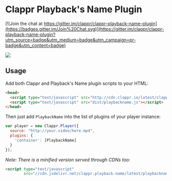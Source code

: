 # Clappr Playback's Name Plugin

[![Join the chat at https://gitter.im/clappr/clappr-playback-name-plugin](https://badges.gitter.im/Join%20Chat.svg)](https://gitter.im/clappr/clappr-playback-name-plugin?utm_source=badge&utm_medium=badge&utm_campaign=pr-badge&utm_content=badge)

<img src="https://raw.githubusercontent.com/barbosa/clappr-playback-name-plugin/master/screenshot.png"/>

## Usage

Add both Clappr and Playback's Name plugin scripts to your HTML:

```html
<head>
  <script type="text/javascript" src="http://cdn.clappr.io/latest/clappr.min.js"></script>
  <script type="text/javascript" src="dist/playbackname.js"></script>
</head>
```

Then just add `PlaybackName` into the list of plugins of your player instance:

```javascript
var player = new Clappr.Player({
  source: "http://your.video/here.mp4",
  plugins: {
    'container': [PlaybackName]
  }
});
```

*Note: There is a minified version served through CDNs too:*
```html
<script type="text/javascript" 
        src="//cdn.jsdelivr.net/clappr.playback-name/latest/playbackname.min.js"></script>
```

